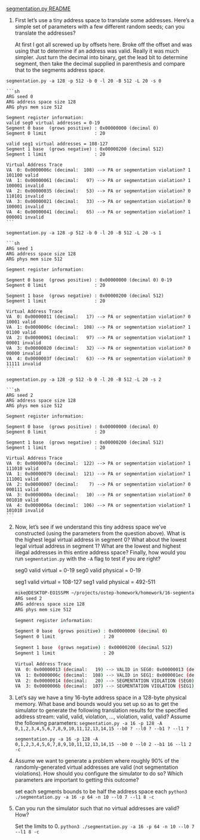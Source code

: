 [segmentation.py README](https://github.com/remzi-arpacidusseau/ostep-homework/blob/master/vm-segmentation/README.md)

1. First let’s use a tiny address space to translate some addresses. Here’s a simple set of parameters with a few different random seeds; can you translate the addresses?

    At first I got all screwed up by offsets here. Broke off the offset and was using that to determine if an address was valid. Really it was much simpler. Just turn the decimal into binary, get the lead bit to determine segment, then take the decimal supplied in parenthesis and compare that to the segments address space.

`segmentation.py -a 128 -p 512 -b 0 -l 20 -B 512 -L 20 -s 0`

    ```sh
    ARG seed 0
    ARG address space size 128
    ARG phys mem size 512

    Segment register information:
    valid seg0 virtual addresses = 0-19
    Segment 0 base  (grows positive) : 0x00000000 (decimal 0)
    Segment 0 limit                  : 20

    valid seg1 virtual addresses = 108-127
    Segment 1 base  (grows negative) : 0x00000200 (decimal 512)
    Segment 1 limit                  : 20

    Virtual Address Trace
    VA  0: 0x0000006c (decimal:  108) --> PA or segmentation violation? 1 101100 valid
    VA  1: 0x00000061 (decimal:   97) --> PA or segmentation violation? 1 100001 invalid
    VA  2: 0x00000035 (decimal:   53) --> PA or segmentation violation? 0 110101 invalid
    VA  3: 0x00000021 (decimal:   33) --> PA or segmentation violation? 0 100001 invalid
    VA  4: 0x00000041 (decimal:   65) --> PA or segmentation violation? 1 000001 invalid
    ```

`segmentation.py -a 128 -p 512 -b 0 -l 20 -B 512 -L 20 -s 1`

    ```sh
    ARG seed 1
    ARG address space size 128
    ARG phys mem size 512

    Segment register information:

    Segment 0 base  (grows positive) : 0x00000000 (decimal 0) 0-19
    Segment 0 limit                  : 20

    Segment 1 base  (grows negative) : 0x00000200 (decimal 512)
    Segment 1 limit                  : 20

    Virtual Address Trace
    VA  0: 0x00000011 (decimal:   17) --> PA or segmentation violation? 0 10001 valid
    VA  1: 0x0000006c (decimal:  108) --> PA or segmentation violation? 1 01100 valid
    VA  2: 0x00000061 (decimal:   97) --> PA or segmentation violation? 1 00001 invalid
    VA  3: 0x00000020 (decimal:   32) --> PA or segmentation violation? 0 00000 invalid
    VA  4: 0x0000003f (decimal:   63) --> PA or segmentation violation? 0 11111 invalid
    ```
`segmentation.py -a 128 -p 512 -b 0 -l 20 -B 512 -L 20 -s 2`

    ```sh
    ARG seed 2
    ARG address space size 128
    ARG phys mem size 512

    Segment register information:

    Segment 0 base  (grows positive) : 0x00000000 (decimal 0)
    Segment 0 limit                  : 20

    Segment 1 base  (grows negative) : 0x00000200 (decimal 512)
    Segment 1 limit                  : 20

    Virtual Address Trace
    VA  0: 0x0000007a (decimal:  122) --> PA or segmentation violation? 1 111010 valid
    VA  1: 0x00000079 (decimal:  121) --> PA or segmentation violation? 1 111001 valid
    VA  2: 0x00000007 (decimal:    7) --> PA or segmentation violation? 0 000111 valid
    VA  3: 0x0000000a (decimal:   10) --> PA or segmentation violation? 0 001010 valid
    VA  4: 0x0000006a (decimal:  106) --> PA or segmentation violation? 1 101010 invalid
    ```

2. Now, let’s see if we understand this tiny address space we’ve constructed (using the parameters from the question above). What is the highest legal virtual address in segment 0? What about the lowest legal virtual address in segment 1? What are the lowest and highest illegal addresses in this entire address space? Finally, how would you run `segmentation.py` with the `-A` flag to test if you are right?

    seg0 valid virtual = 0-19
    seg0 valid physical = 0-19

    seg1 valid virtual = 108-127
    seg1 valid physical = 492-511

    ```sh
    mike@DESKTOP-EO1SSPM ~/projects/ostep-homework/homework/16-segmentation (master)$ python3 segmentation.py -a 128 -p 512 -b 0 -l 20 -B 512 -L 20 -s 2 -A 19,108,20,107 -c
    ARG seed 2
    ARG address space size 128
    ARG phys mem size 512

    Segment register information:

    Segment 0 base  (grows positive) : 0x00000000 (decimal 0)
    Segment 0 limit                  : 20

    Segment 1 base  (grows negative) : 0x00000200 (decimal 512)
    Segment 1 limit                  : 20

    Virtual Address Trace
    VA  0: 0x00000013 (decimal:   19) --> VALID in SEG0: 0x00000013 (decimal:   19)
    VA  1: 0x0000006c (decimal:  108) --> VALID in SEG1: 0x000001ec (decimal:  492)
    VA  2: 0x00000014 (decimal:   20) --> SEGMENTATION VIOLATION (SEG0)
    VA  3: 0x0000006b (decimal:  107) --> SEGMENTATION VIOLATION (SEG1)
    ```

3. Let’s say we have a tiny 16-byte address space in a 128-byte physical memory. What base and bounds would you set up so as to get the simulator to generate the following translation results for the specified address stream: valid, valid, violation, ..., violation, valid, valid? Assume the following parameters: `segmentation.py -a 16 -p 128 -A 0,1,2,3,4,5,6,7,8,9,10,11,12,13,14,15 --b0 ? --l0 ? --b1 ? --l1 ?`

    `segmentation.py -a 16 -p 128 -A 0,1,2,3,4,5,6,7,8,9,10,11,12,13,14,15 --b0 0 --l0 2 --b1 16 --l1 2 -c`

4. Assume we want to generate a problem where roughly 90% of the randomly-generated virtual addresses are valid (not segmentation violations). How should you configure the simulator to do so? Which parameters are important to getting this outcome?

    set each segments bounds to be half the address space each
    `python3 ./segmentation.py -a 16 -p 64 -n 10 --l0 7 --l1 8 -c`

5. Can you run the simulator such that no virtual addresses are valid? How?

    Set the limits to 0.
    `python3 ./segmentation.py -a 16 -p 64 -n 10 --l0 7 --l1 8 -c`
